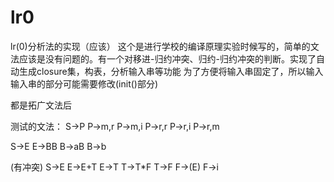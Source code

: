 # lr0
lr(0)分析法的实现（应该）
这个是进行学校的编译原理实验时候写的，简单的文法应该是没有问题的。有一个对移进-归约冲突、归约-归约冲突的判断。实现了自动生成closure集，构表，分析输入串等功能
为了方便将输入串固定了，所以输入输入串的部分可能需要修改(init()部分)

都是拓广文法后

测试的文法：
S->P
P->m,r
P->m,i
P->r,r
P->r,i
P->r,m

S->E
E->BB
B->aB
B->b

(有冲突)
S->E
E->E+T
E->T
T->T*F
T->F
F->(E)
F->i
